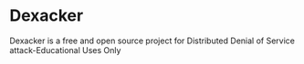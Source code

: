 Dexacker
========

Dexacker is a free and open source project for Distributed Denial of Service attack-Educational Uses Only

